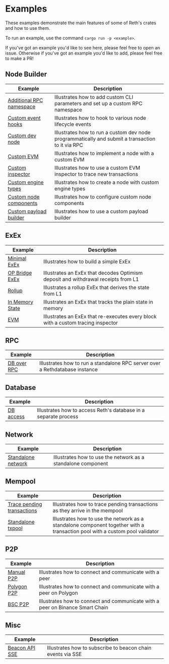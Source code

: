 # Examples

These examples demonstrate the main features of some of Reth's crates and how to use them.

To run an example, use the command `cargo run -p <example>`.

If you've got an example you'd like to see here, please feel free to open an
issue. Otherwise if you've got an example you'd like to add, please feel free
to make a PR!

## Node Builder

| Example                                            | Description                                                                                      |
| -------------------------------------------------- | ------------------------------------------------------------------------------------------------ |
| [Additional RPC namespace](./node-custom-rpc)      | Illustrates how to add custom CLI parameters and set up a custom RPC namespace                   |
| [Custom event hooks](./node-event-hooks)           | Illustrates how to hook to various node lifecycle events                                         |
| [Custom dev node](./custom-dev-node)               | Illustrates how to run a custom dev node programmatically and submit a transaction to it via RPC |
| [Custom EVM](./custom-evm)                         | Illustrates how to implement a node with a custom EVM                                            |
| [Custom inspector](./custom-inspector)             | Illustrates how to use a custom EVM inspector to trace new transactions                          |
| [Custom engine types](./custom-engine-types)       | Illustrates how to create a node with custom engine types                                        |
| [Custom node components](./custom-node-components) | Illustrates how to configure custom node components                                              |
| [Custom payload builder](./custom-payload-builder) | Illustrates how to use a custom payload builder                                                  |

## ExEx

| Example                                   | Description                                                                       |
| ----------------------------------------- | --------------------------------------------------------------------------------- |
| [Minimal ExEx](./exex/minimal)            | Illustrates how to build a simple ExEx                                            |
| [OP Bridge ExEx](./exex/op-bridge)        | Illustrates an ExEx that decodes Optimism deposit and withdrawal receipts from L1 |
| [Rollup](./exex/rollup)                   | Illustrates a rollup ExEx that derives the state from L1                          |
| [In Memory State](./exex/in-memory-state) | Illustrates an ExEx that tracks the plain state in memory                         |
| [EVM](./exex/evm)                         | Illustrates an ExEx that re-executes every block with a custom tracing inspector  |

## RPC

| Example                 | Description                                                                 |
| ----------------------- | --------------------------------------------------------------------------- |
| [DB over RPC](./rpc-db) | Illustrates how to run a standalone RPC server over a Rethdatabase instance |

## Database

| Example                  | Description                                                     |
| ------------------------ | --------------------------------------------------------------- |
| [DB access](./db-access) | Illustrates how to access Reth's database in a separate process |

## Network

| Example                         | Description                                                  |
| ------------------------------- | ------------------------------------------------------------ |
| [Standalone network](./network) | Illustrates how to use the network as a standalone component |

## Mempool

| Example                                        | Description                                                                                                                |
| ---------------------------------------------- | -------------------------------------------------------------------------------------------------------------------------- |
| [Trace pending transactions](./txpool-tracing) | Illustrates how to trace pending transactions as they arrive in the mempool                                                |
| [Standalone txpool](./network-txpool)          | Illustrates how to use the network as a standalone component together with a transaction pool with a custom pool validator |

## P2P

| Example                     | Description                                                       |
| --------------------------- | ----------------------------------------------------------------- |
| [Manual P2P](./manual-p2p)  | Illustrates how to connect and communicate with a peer            |
| [Polygon P2P](./polygon-p2p) | Illustrates how to connect and communicate with a peer on Polygon |
| [BSC P2P](./bsc-p2p) | Illustrates how to connect and communicate with a peer on Binance Smart Chain |

## Misc

| Example                            | Description                                                 |
| ---------------------------------- | ----------------------------------------------------------- |
| [Beacon API SSE](./beacon-api-sse) | Illustrates how to subscribe to beacon chain events via SSE |
